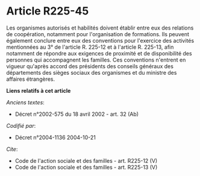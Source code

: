 # Article R225-45

Les organismes autorisés et habilités doivent établir entre eux des relations de coopération, notamment pour l'organisation
de formations. Ils peuvent également conclure entre eux des conventions pour l'exercice des activités mentionnées au 3° de
l'article R. 225-12 et à l'article R. 225-13, afin notamment de répondre aux exigences de proximité et de disponibilité des
personnes qui accompagnent les familles. Ces conventions n'entrent en vigueur qu'après accord des présidents des conseils
généraux des départements des sièges sociaux des organismes et du ministre des affaires étrangères.

**Liens relatifs à cet article**

_Anciens textes_:

  - Décret n°2002-575 du 18 avril 2002 - art. 32 (Ab)

_Codifié par_:

  - Décret n°2004-1136 2004-10-21

_Cite_:

  - Code de l'action sociale et des familles - art. R225-12 (V)
  - Code de l'action sociale et des familles - art. R225-13 (V)
